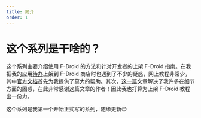 ```yaml
---
title: 简介
order: 1
---
```

# 这个系列是干啥的？
这个系列主要介绍使用 F-Droid 的方法和针对开发者的上架 F-Droid 指南。在我把我的应用[待办](https://github.com/Super12138/ToDo/)上架到 F-Droid 商店时也遇到了不少的疑惑，网上教程非常少，其中[官方文档](https://f-droid.org/zh_Hans/docs/Submitting_to_F-Droid_Quick_Start_Guide/)首先为我提供了莫大的帮助。其次，[这一篇](https://play4fun.friesi23.cn/post/202306/submitting-your-flutter-app-to-fdroid)文章解决了我许多在细节方面的困惑，在此非常感谢这篇文章的作者！因此我也打算为上架 F-Droid 教程出一份力。

这个系列是我第一个开始正式写的系列，随缘更新😊